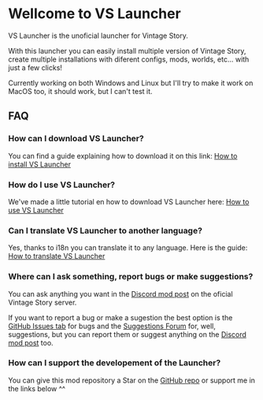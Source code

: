 <h1>Wellcome to VS Launcher</h1>
<p>VS Launcher is the unoficial launcher for Vintage Story.</p>
<p>With this launcher you can easily install multiple version of Vintage Story, create multiple installations with diferent configs, mods, worlds, etc... with just a few clicks!</p>
<p>Currently working on both Windows and Linux but I'll try to make it work on MacOS too, it should work, but I can't test it.</p>

<h2>FAQ</h2>

<h3>How can I download VS Launcher?</h3>
<p>You can find a guide explaining how to download it on this link: <a href="https://github.com/XurxoMF/vs-launcher/wiki/How-to-install-VS-Launcher">How to install VS Launcher</a></p>

<h3>How do I use VS Launcher?</h3>
<p>We've made a little tutorial en how to download VS Launcher here: <a href="https://github.com/XurxoMF/vs-launcher/wiki/How-to-use-VS-Launcher">How to use VS Launcher</a></p>

<h3>Can I translate VS Launcher to another language?</h3>
<p>Yes, thanks to i18n you can translate it to any language. Here is the guide: <a href="https://github.com/XurxoMF/vs-launcher/wiki/How-to-translate-VS-Launcher">How to translate VS Launcher</a></p>

<h3>Where can I ask something, report bugs or make suggestions?</h3>
<p>You can ask anything you want in the <a title="https://discord.com/channels/302152934249070593/1314991001571557488" href="https://discord.com/channels/302152934249070593/1314991001571557488" target="_blank" rel="noopener">Discord mod post</a> on the oficial Vintage Story server.</p>
<p>If you want to report a bug or make a sugestion the best option is the <a title="https://github.com/XurxoMF/vs-launcher/issues" href="https://github.com/XurxoMF/vs-launcher/issues">GitHub Issues tab</a> for bugs and the <a title="https://github.com/XurxoMF/vs-launcher/discussions/categories/ideas" href="https://github.com/XurxoMF/vs-launcher/discussions/categories/ideas" target="_blank" rel="noopener">Suggestions Forum</a> for, well, suggestions, but you can report them or suggest anything on the <a title="https://discord.com/channels/302152934249070593/1314991001571557488" href="https://discord.com/channels/302152934249070593/1314991001571557488" target="_blank" rel="noopener">Discord mod post</a> too.</p>

<h3>How can I support the developement of the Launcher?</h3>
<p>You can give this mod repository a Star on the <a title="https://github.com/XurxoMF/vs-launcher" href="https://github.com/XurxoMF/vs-launcher">GitHub repo</a> or support me in the links below ^^</p>
